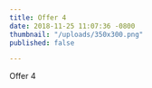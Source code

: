 ```yaml
---
title: Offer 4
date: 2018-11-25 11:07:36 -0800
thumbnail: "/uploads/350x300.png"
published: false

---
```

Offer 4